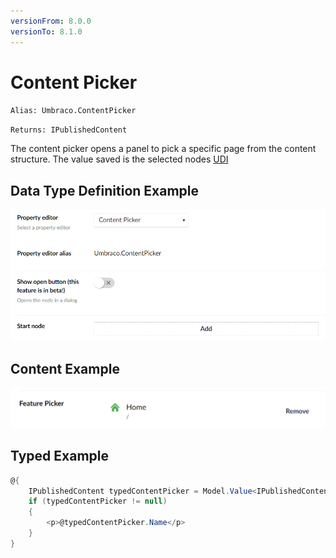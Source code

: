 ```yaml
---
versionFrom: 8.0.0
versionTo: 8.1.0
---
```


# Content Picker

`Alias: Umbraco.ContentPicker`

`Returns: IPublishedContent`

The content picker opens a panel to pick a specific page from the content structure. The value saved is the selected nodes [UDI](../../../../../Reference/Querying/Udi.md "Learn more about UDI's")

## Data Type Definition Example

![Content Picker Data Type Definition](images/Content-Picker-DataType-v8.png)

## Content Example

![Content Picker Content](images/Content-Picker-Content-v8.png)

## Typed Example

```csharp
@{
    IPublishedContent typedContentPicker = Model.Value<IPublishedContent>("featurePicker");
    if (typedContentPicker != null)
    {
        <p>@typedContentPicker.Name</p>
    }
}
```
